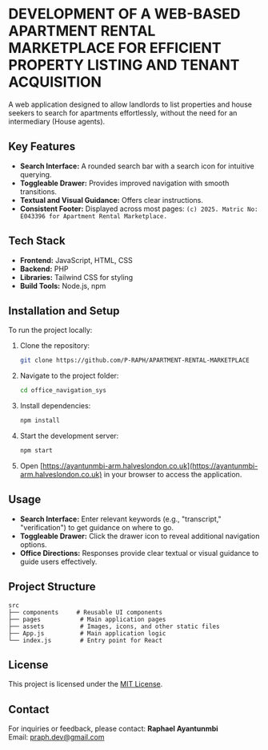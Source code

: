 # DEVELOPMENT OF A WEB-BASED APARTMENT RENTAL MARKETPLACE FOR EFFICIENT PROPERTY LISTING AND TENANT ACQUISITION

A web application designed to allow landlords to list properties and house seekers to search for apartments effortlessly, without the need for an intermediary (House agents).

## Key Features
- **Search Interface:** A rounded search bar with a search icon for intuitive querying.
- **Toggleable Drawer:** Provides improved navigation with smooth transitions.
- **Textual and Visual Guidance:** Offers clear instructions.
- **Consistent Footer:** Displayed across most pages: `(c) 2025. Matric No: E043396 for Apartment Rental Marketplace.`

## Tech Stack
- **Frontend:** JavaScript, HTML, CSS
- **Backend:** PHP 
- **Libraries:** Tailwind CSS for styling
- **Build Tools:** Node.js, npm

## Installation and Setup
To run the project locally:

1. Clone the repository:
   ```bash
   git clone https://github.com/P-RAPH/APARTMENT-RENTAL-MARKETPLACE
   ```
2. Navigate to the project folder:
   ```bash
   cd office_navigation_sys
   ```
3. Install dependencies:
   ```bash
   npm install
   ```
4. Start the development server:
   ```bash
   npm start
   ```
5. Open [https://ayantunmbi-arm.halveslondon.co.uk](https://ayantunmbi-arm.halveslondon.co.uk) in your browser to access the application.

## Usage
- **Search Interface:** Enter relevant keywords (e.g., "transcript," "verification") to get guidance on where to go.
- **Toggleable Drawer:** Click the drawer icon to reveal additional navigation options.
- **Office Directions:** Responses provide clear textual or visual guidance to guide users effectively.

## Project Structure
```
src
├── components     # Reusable UI components
├── pages           # Main application pages
├── assets          # Images, icons, and other static files
├── App.js          # Main application logic
└── index.js        # Entry point for React
```

## License
This project is licensed under the [MIT License](LICENSE).

## Contact
For inquiries or feedback, please contact:
**Raphael Ayantunmbi**  
Email: [praph.dev@gmail.com](mailto:praph.dev@gmail.com)

